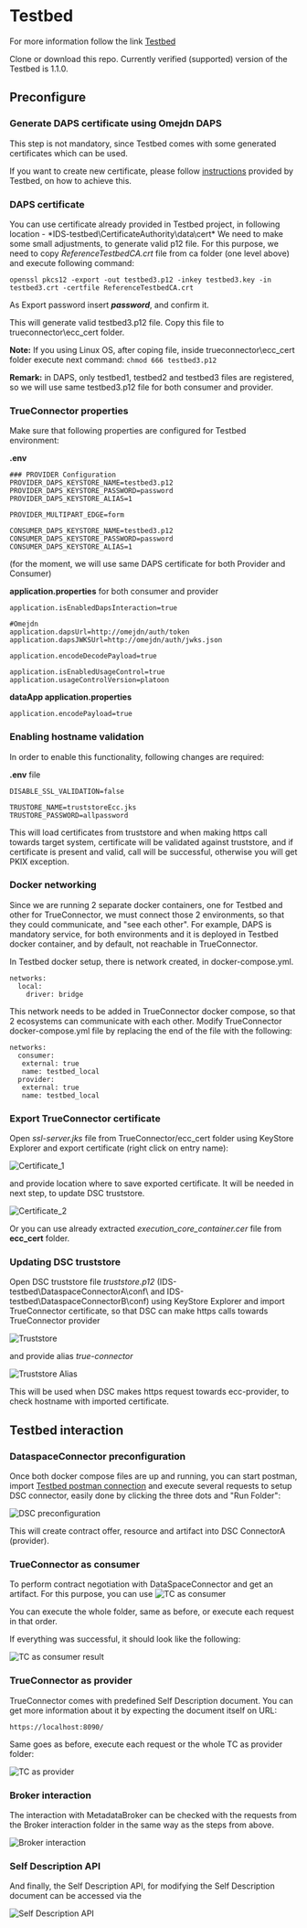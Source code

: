 # Testbed 

For more information follow the link [Testbed](https://github.com/International-Data-Spaces-Association/IDS-testbed/tree/v1.1.0)

Clone or download this repo. Currently verified (supported) version of the Testbed is 1.1.0.

## Preconfigure

### Generate DAPS certificate using Omejdn DAPS

This step is not mandatory, since Testbed comes with some generated certificates which can be used.

If you want to create new certificate, please follow [instructions](https://github.com/International-Data-Spaces-Association/IDS-testbed/tree/v1.1.0/CertificateAuthority) provided by Testbed, on how to achieve this.


### DAPS certificate

You can use certificate already provided in Testbed project, in following location - *IDS-testbed\CertificateAuthority\data\cert\*
We need to make some small adjustments, to generate valid p12 file. For this purpose, we need to copy *ReferenceTestbedCA.crt* file from ca folder (one level above) and execute following command:

```
openssl pkcs12 -export -out testbed3.p12 -inkey testbed3.key -in testbed3.crt -certfile ReferenceTestbedCA.crt
```
As Export password insert ***password***, and confirm it.


This will generate valid testbed3.p12 file. Copy this file to trueconnector\ecc_cert folder.

**Note:** If you using Linux OS, after coping file, inside trueconnector\ecc_cert folder execute next command:
``chmod 666 testbed3.p12``

**Remark:** in DAPS, only testbed1, testbed2 and testbed3 files are registered, so we will use same testbed3.p12 file for both consumer and provider.


### TrueConnector properties

Make sure that following properties are configured for Testbed environment:

**.env** 

```
### PROVIDER Configuration
PROVIDER_DAPS_KEYSTORE_NAME=testbed3.p12
PROVIDER_DAPS_KEYSTORE_PASSWORD=password
PROVIDER_DAPS_KEYSTORE_ALIAS=1

PROVIDER_MULTIPART_EDGE=form

CONSUMER_DAPS_KEYSTORE_NAME=testbed3.p12
CONSUMER_DAPS_KEYSTORE_PASSWORD=password
CONSUMER_DAPS_KEYSTORE_ALIAS=1
```

(for the moment, we will use same DAPS certificate for both Provider and Consumer)

**application.properties** for both consumer and provider

```
application.isEnabledDapsInteraction=true

#Omejdn 
application.dapsUrl=http://omejdn/auth/token
application.dapsJWKSUrl=http://omejdn/auth/jwks.json

application.encodeDecodePayload=true

application.isEnabledUsageControl=true
application.usageControlVersion=platoon

```

**dataApp application.properties**

```
application.encodePayload=true
```

### Enabling hostname validation

In order to enable this functionality, following changes are required:

**.env** file 

```
DISABLE_SSL_VALIDATION=false

TRUSTORE_NAME=truststoreEcc.jks
TRUSTORE_PASSWORD=allpassword

```

This will load certificates from truststore and when making https call towards target system, certificate will be validated against truststore, and if certificate is present and valid, call will be successful, otherwise you will get PKIX exception.

### Docker networking

Since we are running 2 separate docker containers, one for Testbed and other for TrueConnector, we must connect those 2 environments, so that they could communicate, and "see each other". For example, DAPS is mandatory service, for both environments and it is deployed in Testbed docker container, and by default, not reachable in TrueConnector.

In Testbed docker setup, there is network created, in docker-compose.yml.

```
networks:
  local:
    driver: bridge
```

This network needs to be added in TrueConnector docker compose, so that 2 ecosystems can communicate with each other.</b>
Modify TrueConnector docker-compose.yml file by replacing the end of the file with the following:

```
networks:
  consumer:
   external: true
   name: testbed_local
  provider:
   external: true
   name: testbed_local

```

### Export TrueConnector certificate

Open *ssl-server.jks* file from TrueConnector/ecc_cert folder using KeyStore Explorer and export certificate (right click on entry name):

![Certificate_1](Export_TC_Certificate_1.jpg "Export TrueConnector Certificate")

and provide location where to save exported certificate. It will be needed in next step, to update DSC truststore.

![Certificate_2](Export_TC_Certificate_2.jpg "Export TrueConnector Certificate 2")

Or you can use already extracted *execution_core_container.cer* file from **ecc_cert** folder.

### Updating DSC truststore

Open DSC truststore file *truststore.p12* (IDS-testbed\DataspaceConnectorA\conf\ and IDS-testbed\DataspaceConnectorB\conf\) using KeyStore Explorer and import TrueConnector certificate, so that DSC can make https calls towards TrueConnector provider

![Truststore](Import_TC_Certificate.jpg "Import TrueConnector Certificate")

and provide alias *true-connector*

![Truststore Alias](Import_TC_Certificate_alias.jpg "Import TrueConnector Certificate alias")

This will be used when DSC makes https request towards ecc-provider, to check hostname with imported certificate.


## Testbed interaction

### DataspaceConnector preconfiguration

Once both docker compose files are up and running, you can start postman, import [Testbed postman connection](doc/testbed/Testbed_interaction.postman_collection) and execute several requests to setup DSC connector, easily done by clicking the three dots and "Run Folder":

![DSC preconfiguration](DSC_preconfiguration.png "DSC preconfiguration")

This will create contract offer, resource and artifact into DSC ConnectorA (provider).

### TrueConnector as consumer

To perform contract negotiation with DataSpaceConnector and get an artifact. For this purpose, you can use ![TC as consumer](TC_Consumer.png "TC as consumer")

You can execute the whole folder, same as before, or execute each request in that order.

If everything was successful, it should look like the following:

![TC as consumer result](TC_Consumer_result.png "TC as consumer result")


### TrueConnector as provider

TrueConnector comes with predefined Self Description document. You can get more information about it by expecting the document itself on URL:

```
https://localhost:8090/

```

Same goes as before, execute each request or the whole TC as provider folder:

![TC as provider](TC_Provider.png "TC as provider")

### Broker interaction

The interaction with MetadataBroker can be checked with the requests from the Broker interaction folder in the same way as the steps from above.

![Broker interaction](Broker_interaction.png "Broker interaction")

### Self Description API

And finally, the Self Description API, for modifying the Self Description document can be accessed via the 

![Self Description API](Self_Description_API.png "Self Description API")


